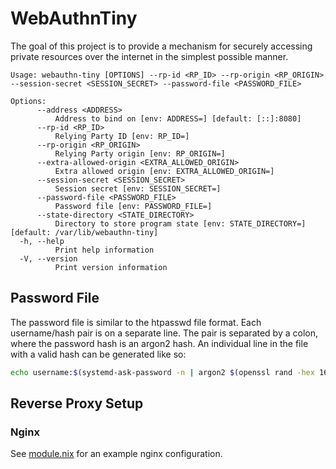 # WebAuthnTiny

The goal of this project is to provide a mechanism for securely accessing
private resources over the internet in the simplest possible manner.

```console
Usage: webauthn-tiny [OPTIONS] --rp-id <RP_ID> --rp-origin <RP_ORIGIN> --session-secret <SESSION_SECRET> --password-file <PASSWORD_FILE>

Options:
      --address <ADDRESS>
          Address to bind on [env: ADDRESS=] [default: [::]:8080]
      --rp-id <RP_ID>
          Relying Party ID [env: RP_ID=]
      --rp-origin <RP_ORIGIN>
          Relying Party origin [env: RP_ORIGIN=]
      --extra-allowed-origin <EXTRA_ALLOWED_ORIGIN>
          Extra allowed origin [env: EXTRA_ALLOWED_ORIGIN=]
      --session-secret <SESSION_SECRET>
          Session secret [env: SESSION_SECRET=]
      --password-file <PASSWORD_FILE>
          Password file [env: PASSWORD_FILE=]
      --state-directory <STATE_DIRECTORY>
          Directory to store program state [env: STATE_DIRECTORY=] [default: /var/lib/webauthn-tiny]
  -h, --help
          Print help information
  -V, --version
          Print version information
```

## Password File

The password file is similar to the htpasswd file format. Each username/hash
pair is on a separate line. The pair is separated by a colon, where the password
hash is an argon2 hash. An individual line in the file with a valid hash can be
generated like so:

```bash
echo username:$(systemd-ask-password -n | argon2 $(openssl rand -hex 16) -id -e)
```

## Reverse Proxy Setup

### Nginx

See [module.nix](module.nix) for an example nginx configuration.
